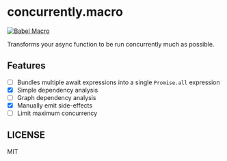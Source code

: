 # concurrently.macro

[![Babel Macro](https://img.shields.io/badge/babel--macro-%F0%9F%8E%A3-f5da55.svg?style=flat-square)](https://github.com/kentcdodds/babel-plugin-macros)

Transforms your async function to be run concurrently much as possible.

## Features

- [ ] Bundles multiple await expressions into a single `Promise.all` expression
- [x] Simple dependency analysis
- [ ] Graph dependency analysis
- [x] Manually emit side-effects
- [ ] Limit maximum concurrency

## LICENSE

MIT
